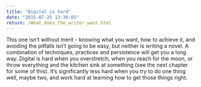 ```yaml
---
title: "Digital is hard"
date: "2015-07-25 13:30:05"
return: /What_does_the_writer_want.html
---
```


This one isn’t without merit - knowing what you want, how to achieve it,
and avoiding the pitfalls isn’t going to be easy, but neither is writing
a novel. A combination of techniques, practices and persistence will get
you a long way. Digital is hard when you overstretch, when you reach for
the moon, or throw everything and the kitchen sink at something (see the
next chapter for some of this). It’s significantly less hard when you
try to do one thing well, maybe two, and work hard at learning how to
get those things right.
